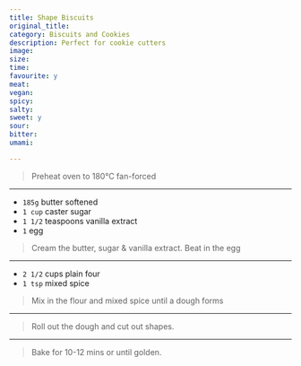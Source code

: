 ```yaml
---
title: Shape Biscuits
original_title:
category: Biscuits and Cookies
description: Perfect for cookie cutters
image:
size:
time:
favourite: y
meat:
vegan:
spicy:
salty:
sweet: y
sour:
bitter:
umami:

---
```


>Preheat oven to 180°C fan-forced

---

* `185g` butter softened
* `1 cup` caster sugar
* `1 1/2` teaspoons vanilla extract
* `1` egg

>Cream the butter, sugar & vanilla extract. Beat in the egg

---

* `2 1/2` cups plain four
* `1 tsp` mixed spice

>Mix in the flour and mixed spice until a dough forms

---

>Roll out the dough and cut out shapes.

---

>Bake for 10-12 mins or until golden.
